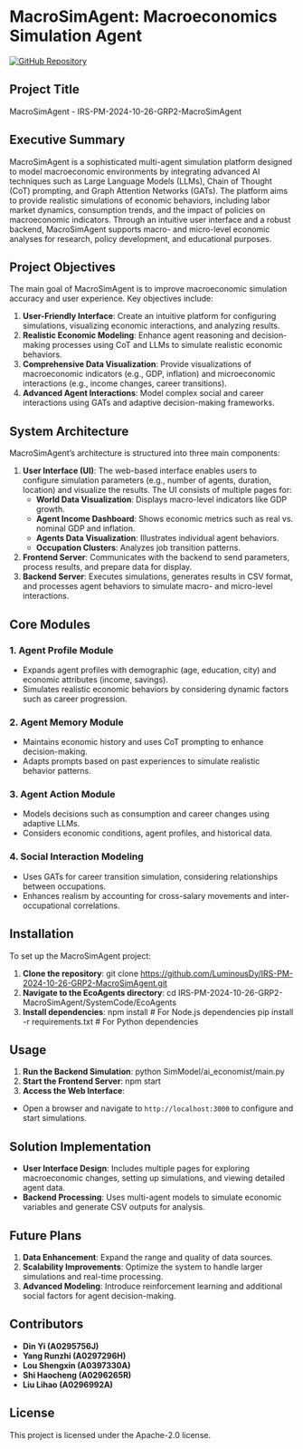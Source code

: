 # MacroSimAgent: Macroeconomics Simulation Agent

[![GitHub Repository](https://img.shields.io/badge/GitHub-Repository-blue.svg)](https://github.com/LuminousDy/IRS-PM-2024-10-26-GRP2-MacroSimAgent/tree/main/SystemCode/EcoAgents)

## Project Title
MacroSimAgent - IRS-PM-2024-10-26-GRP2-MacroSimAgent

## Executive Summary
MacroSimAgent is a sophisticated multi-agent simulation platform designed to model macroeconomic environments by integrating advanced AI techniques such as Large Language Models (LLMs), Chain of Thought (CoT) prompting, and Graph Attention Networks (GATs). The platform aims to provide realistic simulations of economic behaviors, including labor market dynamics, consumption trends, and the impact of policies on macroeconomic indicators. Through an intuitive user interface and a robust backend, MacroSimAgent supports macro- and micro-level economic analyses for research, policy development, and educational purposes.

## Project Objectives
The main goal of MacroSimAgent is to improve macroeconomic simulation accuracy and user experience. Key objectives include:
1. **User-Friendly Interface**: Create an intuitive platform for configuring simulations, visualizing economic interactions, and analyzing results.
2. **Realistic Economic Modeling**: Enhance agent reasoning and decision-making processes using CoT and LLMs to simulate realistic economic behaviors.
3. **Comprehensive Data Visualization**: Provide visualizations of macroeconomic indicators (e.g., GDP, inflation) and microeconomic interactions (e.g., income changes, career transitions).
4. **Advanced Agent Interactions**: Model complex social and career interactions using GATs and adaptive decision-making frameworks.

## System Architecture
MacroSimAgent’s architecture is structured into three main components:

1. **User Interface (UI)**: The web-based interface enables users to configure simulation parameters (e.g., number of agents, duration, location) and visualize the results. The UI consists of multiple pages for:
   - **World Data Visualization**: Displays macro-level indicators like GDP growth.
   - **Agent Income Dashboard**: Shows economic metrics such as real vs. nominal GDP and inflation.
   - **Agents Data Visualization**: Illustrates individual agent behaviors.
   - **Occupation Clusters**: Analyzes job transition patterns.
2. **Frontend Server**: Communicates with the backend to send parameters, process results, and prepare data for display.
3. **Backend Server**: Executes simulations, generates results in CSV format, and processes agent behaviors to simulate macro- and micro-level interactions.

## Core Modules
### 1. Agent Profile Module
   - Expands agent profiles with demographic (age, education, city) and economic attributes (income, savings).
   - Simulates realistic economic behaviors by considering dynamic factors such as career progression.
   
### 2. Agent Memory Module
   - Maintains economic history and uses CoT prompting to enhance decision-making.
   - Adapts prompts based on past experiences to simulate realistic behavior patterns.

### 3. Agent Action Module
   - Models decisions such as consumption and career changes using adaptive LLMs.
   - Considers economic conditions, agent profiles, and historical data.

### 4. Social Interaction Modeling
   - Uses GATs for career transition simulation, considering relationships between occupations.
   - Enhances realism by accounting for cross-salary movements and inter-occupational correlations.

## Installation
To set up the MacroSimAgent project:
1. **Clone the repository**:
git clone https://github.com/LuminousDy/IRS-PM-2024-10-26-GRP2-MacroSimAgent.git
2. **Navigate to the EcoAgents directory**:
cd IRS-PM-2024-10-26-GRP2-MacroSimAgent/SystemCode/EcoAgents
3. **Install dependencies**:
npm install # For Node.js dependencies pip install -r requirements.txt # For Python dependencies

## Usage
1. **Run the Backend Simulation**:
python SimModel/ai_economist/main.py
2. **Start the Frontend Server**:
npm start
3. **Access the Web Interface**:
- Open a browser and navigate to `http://localhost:3000` to configure and start simulations.

## Solution Implementation
- **User Interface Design**: Includes multiple pages for exploring macroeconomic changes, setting up simulations, and viewing detailed agent data.
- **Backend Processing**: Uses multi-agent models to simulate economic variables and generate CSV outputs for analysis.

## Future Plans
1. **Data Enhancement**: Expand the range and quality of data sources.
2. **Scalability Improvements**: Optimize the system to handle larger simulations and real-time processing.
3. **Advanced Modeling**: Introduce reinforcement learning and additional social factors for agent decision-making.

## Contributors
- **Din Yi (A0295756J)**
- **Yang Runzhi (A0297296H)**
- **Lou Shengxin (A0397330A)**
- **Shi Haocheng (A0296265R)**
- **Liu Lihao (A0296992A)**

## License
This project is licensed under the Apache-2.0 license.
